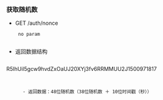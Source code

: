 ### 获取随机数


- GET /auth/nonce

	```
     no param
	  
	```
 
- 返回数据结构

  ```
R5IhUil5gcw9hvdZxOaUJ20XYj3fv6RRMMUU2J1500971817
```
	  
	  
	  - 返回数据：48位随机数（38位随机数 ＋ 10位时间戳（秒））
